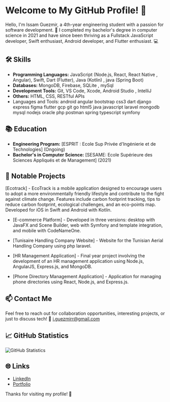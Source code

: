 # Welcome to My GitHub Profile! 👋

Hello, I'm Issam Guezmir, a 4th-year engineering student with a passion for software development. 🚀 I completed my bachelor's degree in computer science in 2021 and have since been thriving as a Fullstack JavaScript developer, Swift enthusiast, Android developer, and Flutter enthusiast. 💻

## 🛠️ Skills

- **Programming Languages:** JavaScript (Node.js, React, React Native , Angular), Swift, Dart (Flutter), Java (Kotlin) , java (Spring Boot)
- **Databases:** MongoDB, Firebase, SQLite , mySql
- **Development Tools:** Git, VS Code, Xcode, Android Studio , IntelliJ
- **Others:** HTML, CSS, RESTful APIs
- Languages and Tools:
android angular bootstrap css3 dart django express figma flutter gcp git go  html5 java javascript laravel  mongodb mysql nodejs oracle php  postman  spring typescript symfony

## 📚 Education

- **Engineering Program:** [ESPRIT : Ecole Sup Privée d'Ingénierie et de Technologies] (Ongoing)
- **Bachelor's in Computer Science:** [SESAME: Ecole Supérieure des Sciences Appliqués et de Management] (2021)

## 🚀 Notable Projects

 [Ecotrack] - EcoTrack is a mobile application designed to encourage users to adopt a more environmentally friendly lifestyle and contribute to the fight against climate change. Features include carbon footprint tracking, tips to reduce carbon footprint, ecological challenges, and an eco-points map. Developed for iOS in Swift and Android with Kotlin.

- [E-commerce Platform] - Developed in three versions: desktop with JavaFX and Scene Builder, web with Symfony and template integration, and mobile with CodeNameOne.

- [Tunisaire Handling Company Website] - Website for the Tunisian Aerial Handling Company using php laravel.

- [HR Management Application] - Final year project involving the development of an HR management application using Node.js, AngularJS, Express.js, and MongoDB.

- [Phone Directory Management Application] - Application for managing phone directories using React, Node.js, and Express.js.

## 📫 Contact Me

Feel free to reach out for collaboration opportunities, interesting projects, or just to discuss tech! 📧 [i.guezmirr@gmail.com](mailto:guezmir.issam@esprit.tn)

## 📈 GitHub Statistics

![GitHub Statistics](https://github-readme-stats.vercel.app/api?username=issamguezmir0&show_icons=true&count_private=true&hide=issues&theme=dark)

## 🌐 Links

- [LinkedIn]([link_to_your_linkedin_profile](https://www.facebook.com/groups/148541391957259?locale=fr_FR))
- [Portfolio]([link_to_your_portfolio](https://www.facebook.com/groups/148541391957259?locale=fr_FR)https://www.facebook.com/groups/148541391957259?locale=fr_FR)

Thanks for visiting my profile! 🙌
